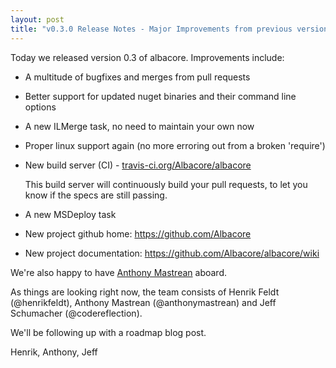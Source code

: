 ```yaml
---
layout: post
title: "v0.3.0 Release Notes - Major Improvements from previous version"
---
```


Today we released version 0.3 of albacore. Improvements include:

 * A multitude of bugfixes and merges from pull requests

 * Better support for updated nuget binaries and their command line options

 * A new ILMerge task, no need to maintain your own now

 * Proper linux support again (no more erroring out from a broken 'require')

 * New build server (CI) - [travis-ci.org/Albacore/albacore](http://travis-ci.org/#!/Albacore/albacore/)

   This build server will continuously build your pull requests, to let you know if the specs are still
   passing.

 * A new MSDeploy task

 * New project github home: https://github.com/Albacore

 * New project documentation: https://github.com/Albacore/albacore/wiki

We're also happy to have [Anthony Mastrean](https://twitter.com/AnthonyMastrean) aboard.

As things are looking right now, the team consists of Henrik Feldt (@henrikfeldt),
Anthony Mastrean (@anthonymastrean) and Jeff Schumacher (@codereflection).

We'll be following up with a roadmap blog post.

Henrik, Anthony, Jeff
